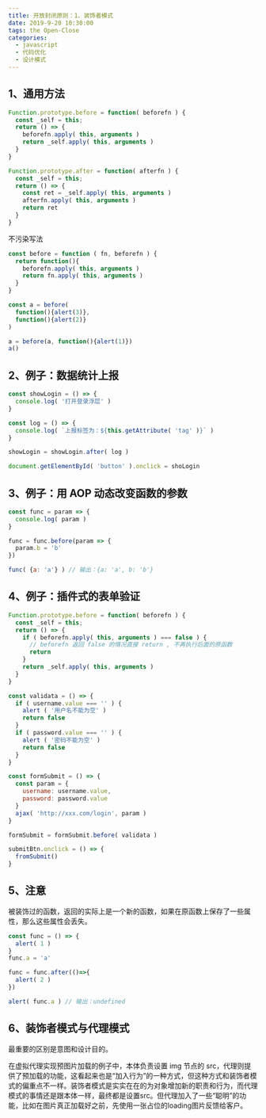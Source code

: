 ```yaml
---
title: 开放封闭原则：1、装饰者模式
date: 2019-9-20 10:30:00
tags: the Open-Close
categories:
  - javascript
  - 代码优化
  - 设计模式
---
```


## 1、通用方法

``` javascript
Function.prototype.before = function( beforefn ) {
  const _self = this;
  return () => {
    beforefn.apply( this, arguments )
    return _self.apply( this, arguments )
  }
}

Function.prototype.after = function( afterfn ) {
  const _self = this;
  return () => {
    const ret = _self.apply( this, arguments )
    afterfn.apply( this, arguments )
    return ret
  }
}
```
<!-- more -->

不污染写法

``` javascript
const before = function ( fn, beforefn ) {
  return function(){
    beforefn.apply( this, arguments )
    return fn.apply( this, arguments )
  }
}

const a = before(
  function(){alert(3)},
  function(){alert(2)}
)

a = before(a, function(){alert(1)})
a()
```

## 2、例子：数据统计上报

``` javascript
const showLogin = () => {
  console.log( '打开登录浮层' )
}

const log = () => {
  console.log( `上报标签为：${this.getAttribute( 'tag' )}` )
}

showLogin = showLogin.after( log )

document.getElementById( 'button' ).onclick = shoLogin
```

## 3、例子：用 AOP 动态改变函数的参数

``` javascript
const func = param => {
  console.log( param )
}

func = func.before(param => {
  param.b = 'b'
})

func( {a: 'a'} ) // 输出：{a: 'a', b: 'b'}
```

## 4、例子：插件式的表单验证

``` javascript
Function.prototype.before = function( beforefn ) {
  const _self = this;
  return () => {
    if ( beforefn.apply( this, arguments ) === false ) {
      // beforefn 返回 false 的情况直接 return , 不再执行后面的原函数
      return
    }
    return _self.apply( this, arguments )
  }
}

const validata = () => {
  if ( username.value === '' ) {
    alert ( '用户名不能为空' )
    return false
  }
  if ( password.value === '' ) {
    alert ( '密码不能为空' )
    return false
  }
}

const formSubmit = () => {
  const param = {
    username: username.value,
    password: password.value
  }
  ajax( 'http://xxx.com/login', param )
}

formSubmit = formSubmit.before( validata )

submitBtn.onclick = () => {
  fromSubmit()
}
```

## 5、注意

被装饰过的函数，返回的实际上是一个新的函数，如果在原函数上保存了一些属性，那么这些属性会丢失。

``` javascript
const func = () => {
  alert( 1 )
}
func.a = 'a'

func = func.after(()=>{
  alert( 2 )
})

alert( func.a ) // 输出：undefined
```

## 6、装饰者模式与代理模式

最重要的区别是意图和设计目的。

在虚拟代理实现预图片加载的例子中，本体负责设置 img 节点的 src，代理则提供了预加载的功能，这看起来也是“加入行为”的一种方式，但这种方式和装饰者模式的偏重点不一样。装饰者模式是实实在在的为对象增加新的职责和行为，而代理模式的事情还是跟本体一样，最终都是设置src。但代理加入了一些“聪明”的功能，比如在图片真正加载好之前，先使用一张占位的loading图片反馈给客户。